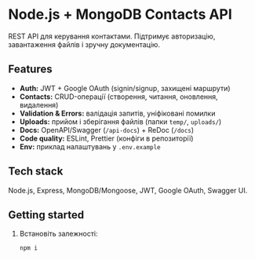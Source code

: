 # Node.js + MongoDB Contacts API

REST API для керування контактами. Підтримує авторизацію, завантаження файлів і зручну документацію.

## Features
- **Auth:** JWT + Google OAuth (signin/signup, захищені маршрути)
- **Contacts:** CRUD-операції (створення, читання, оновлення, видалення)
- **Validation & Errors:** валідація запитів, уніфіковані помилки
- **Uploads:** прийом і зберігання файлів (папки `temp/`, `uploads/`)
- **Docs:** OpenAPI/Swagger (`/api-docs`) + ReDoc (`/docs`)
- **Code quality:** ESLint, Prettier (конфіги в репозиторії)
- **Env:** приклад налаштувань у `.env.example`

## Tech stack
Node.js, Express, MongoDB/Mongoose, JWT, Google OAuth, Swagger UI.

## Getting started

1. Встановіть залежності:
   ```bash
   npm i
